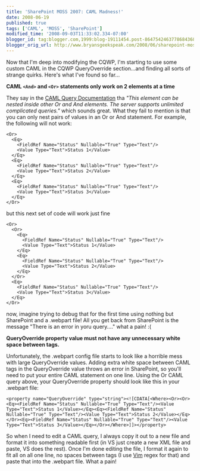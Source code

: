 ```yaml
---
title: 'SharePoint MOSS 2007: CAML Madness!'
date: 2008-06-19
published: true
tags: ['CAML', 'MOSS', 'SharePoint']
modified_time: '2008-09-03T11:33:02.334-07:00'
blogger_id: tag:blogger.com,1999:blog-19111454.post-8647542463778684368
blogger_orig_url: http://www.bryansgeekspeak.com/2008/06/sharepoint-moss-2007-caml-madness.html
---
```


Now that I'm deep into modifying the CQWP, I'm starting to use some custom CAML in the CQWP QueryOverride section...and finding all sorts of strange quirks.  Here's what I've found so far...

**CAML `<And>` and `<Or>` statements only work on 2 elements at a time**

They say in the [CAML Query Documentation](//msdn.microsoft.com/en-us/library/ms467521.aspx) tha *"This element can be nested inside other Or and And elements. The server supports unlimited complicated queries."* which sounds great. What they fail to mention is that you can only nest pairs of values in an Or or And statement.  For example, the following will not work:


```
<Or>
  <Eq>
    <FieldRef Name="Status" Nullable="True" Type="Text"/>
    <Value Type="Text">Status 1</Value>
  </Eq>
  <Eq>
    <FieldRef Name="Status" Nullable="True" Type="Text"/>
    <Value Type="Text">Status 2</Value>
  </Eq>
  <Eq>
    <FieldRef Name="Status" Nullable="True" Type="Text"/>
    <Value Type="Text">Status 3</Value>
  </Eq>
</Or>
```

but this next set of code will work just fine

```
<Or>
  <Or>
    <Eq>
      <FieldRef Name="Status" Nullable="True" Type="Text"/>
      <Value Type="Text">Status 1</Value>
    </Eq>
    <Eq>
      <FieldRef Name="Status" Nullable="True" Type="Text"/>
      <Value Type="Text">Status 2</Value>
    </Eq>
  </Or>
  <Eq>
    <FieldRef Name="Status" Nullable="True" Type="Text"/>
    <Value Type="Text">Status 3</Value>
  </Eq>
</Or>
```

now, imagine trying to debug that for the first time using nothing but SharePoint and a .webpart file! All you get back from SharePoint is the message "There is an error in yoru query...." what a pain! :(

**QueryOverride property value must not have any unnecessary white space between tags.**

Unfortunately, the .webpart config file starts to look like a horrible mess with large QueryOverride values.  Adding extra white space between CAML tags in the QueryOverride value throws an error in SharePoint, so you'll need to put your entire CAML statement on one line.  Using the Or CAML query above, your QueryOverride property should look like this in your .webpart file:

```
<property name="QueryOverride" type="string"><![CDATA[<Where><Or><Or><Eq><FieldRef Name="Status" Nullable="True" Type="Text"/><Value Type="Text">Status 1</Value></Eq><Eq><FieldRef Name="Status" Nullable="True" Type="Text"/><Value Type="Text">Status 2</Value></Eq></Or><Eq><FieldRef Name="Status" Nullable="True" Type="Text"/><Value Type="Text">Status 3</Value></Eq></Or></Where>]]></property>
```

So when I need to edit a CAML query, I always copy it out to a new file and format it into something readable first (in VS just create a new XML file and paste, VS does the rest).  Once I'm done editing the file, I format it again to fit all on all one line, no spaces between tags (I use [Vim](//www.vim.org) regex for that) and paste that into the .webpart file.  What a pain!
